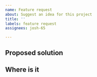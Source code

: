 ```yaml
---
name: Feature request
about: Suggest an idea for this project
title: ''
labels: feature request
assignees: josh-65

---
```


## Proposed solution    <!-- A clear and concise description of what you want to happen. -->


## Where is it          <!-- The click taken to get to where the issues is -->

